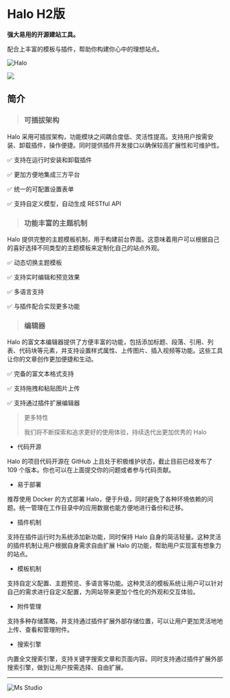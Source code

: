 # Halo H2版

**强大易用的开源建站工具。**

配合上丰富的模板与插件，帮助你构建你心中的理想站点。

![Halo](https://file.lifebus.top/imgs/halo_cover.png)

![](https://img.shields.io/badge/%E6%96%B0%E7%96%86%E8%90%8C%E6%A3%AE%E8%BD%AF%E4%BB%B6%E5%BC%80%E5%8F%91%E5%B7%A5%E4%BD%9C%E5%AE%A4-%E6%8F%90%E4%BE%9B%E6%8A%80%E6%9C%AF%E6%94%AF%E6%8C%81-blue)

## 简介

> ### 可插拔架构

Halo 采用可插拔架构，功能模块之间耦合度低、灵活性提高。支持用户按需安装、卸载插件，操作便捷。同时提供插件开发接口以确保较高扩展性和可维护性。

✅ 支持在运行时安装和卸载插件

✅ 更加方便地集成三方平台

✅ 统一的可配置设置表单

✅ 支持自定义模型，自动生成 RESTful API


> ### 功能丰富的主题机制

Halo 提供完整的主题模板机制，用于构建前台界面。这意味着用户可以根据自己的喜好选择不同类型的主题模板来定制化自己的站点外观。

✅ 动态切换主题模板

✅ 支持实时编辑和预览效果

✅ 多语言支持

✅ 与插件配合实现更多功能

> ### 编辑器

Halo 的富文本编辑器提供了方便丰富的功能，包括添加标题、段落、引用、列表、代码块等元素，并支持设置样式属性、上传图片、插入视频等功能。这些工具让你的文章创作更加便捷和生动。

✅ 完备的富文本格式支持

✅ 支持拖拽和粘贴图片上传

✅ 支持通过插件扩展编辑器

> 更多特性
>
> 我们将不断探索和追求更好的使用体验，持续迭代出更加优秀的 Halo

+ 代码开源

Halo 的项目代码开源在 GitHub 上且处于积极维护状态，截止目前已经发布了 109 个版本。你也可以在上面提交你的问题或者参与代码贡献。

+ 易于部署

推荐使用 Docker 的方式部署 Halo，便于升级，同时避免了各种环境依赖的问题。统一管理在工作目录中的应用数据也能方便地进行备份和迁移。

+ 插件机制

支持在插件运行时为系统添加新功能，同时保持 Halo 自身的简洁轻量。这种灵活的插件机制让用户根据自身需求自由扩展 Halo
的功能，帮助用户实现富有想象力的站点。

+ 模板机制

支持自定义配置、主题预览、多语言等功能。这种灵活的模板系统让用户可以针对自己的需求进行自定义配置，为网站带来更加个性化的外观和交互体验。

+ 附件管理

支持多种存储策略，并支持通过插件扩展外部存储位置，可以让用户更加灵活地地上传、查看和管理附件。

+ 搜索引擎

内置全文搜索引擎，支持关键字搜索文章和页面内容。同时支持通过插件扩展外部搜索引擎，做到让用户按需选择、自由扩展。

---

![Ms Studio](https://file.lifebus.top/imgs/ms_blank_001.png)
